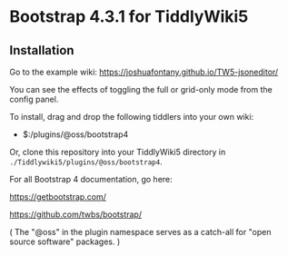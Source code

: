 # Bootstrap 4.3.1 for TiddlyWiki5

## Installation
Go to the example wiki: https://joshuafontany.github.io/TW5-jsoneditor/

You can see the effects of toggling the full or grid-only mode from the config panel.

To install, drag and drop the following tiddlers into your own wiki:

* $:/plugins/@oss/bootstrap4

Or, clone this repository into your TiddlyWiki5 directory in `./Tiddlywiki5/plugins/@oss/bootstrap4`.

For all Bootstrap 4 documentation, go here:

https://getbootstrap.com/

https://github.com/twbs/bootstrap/

( The "@oss" in the plugin namespace serves as a catch-all for "open source software" packages. )
